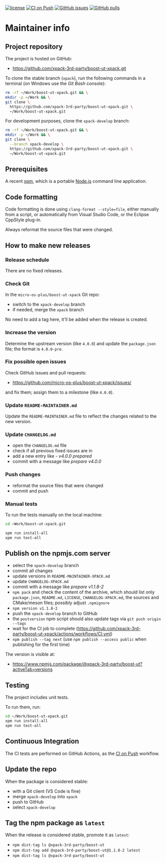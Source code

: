 [![license](https://img.shields.io/github/license/xpack-3rd-party/boost-ut-xpack)](https://github.com/xpack-3rd-party/boost-ut-xpack/blob/xpack/LICENSE)
[![CI on Push](https://github.com/xpack-3rd-party/boost-ut-xpack/actions/workflows/CI.yml/badge.svg)](https://github.com/xpack-3rd-party/boost-ut-xpack/actions/workflows/CI.yml)
[![GitHub issues](https://img.shields.io/github/issues/xpack-3rd-party/boost-ut-xpack.svg)](https://github.com/xpack-3rd-party/boost-ut-xpack/issues/)
[![GitHub pulls](https://img.shields.io/github/issues-pr/xpack-3rd-party/boost-ut-xpack.svg)](https://github.com/xpack-3rd-party/boost-ut-xpack/pulls)

# Maintainer info

## Project repository

The project is hosted on GitHub:

- <https://github.com/xpack-3rd-party/boost-ut-xpack.git>

To clone the stable branch (`xpack`), run the following commands in a
terminal (on Windows use the _Git Bash_ console):

```sh
rm -rf ~/Work/boost-ut-xpack.git && \
mkdir -p ~/Work && \
git clone \
  https://github.com/xpack-3rd-party/boost-ut-xpack.git \
  ~/Work/boost-ut-xpack.git
```

For development purposes, clone the `xpack-develop` branch:

```sh
rm -rf ~/Work/boost-ut-xpack.git && \
mkdir -p ~/Work && \
git clone \
  --branch xpack-develop \
  https://github.com/xpack-3rd-party/boost-ut-xpack.git \
  ~/Work/boost-ut-xpack.git
```

## Prerequisites

A recent [xpm](https://xpack.github.io/xpm/), which is a portable
[Node.js](https://nodejs.org/) command line application.

## Code formatting

Code formatting is done using `clang-format --style=file`, either manually
from a script, or automatically from Visual Studio Code, or the Eclipse
CppStyle plug-in.

Always reformat the source files that were changed.

## How to make new releases

### Release schedule

There are no fixed releases.

### Check Git

In the `micro-os-plus/boost-ut-xpack` Git repo:

- switch to the `xpack-develop` branch
- if needed, merge the `xpack` branch

No need to add a tag here, it'll be added when the release is created.

### Increase the version

Determine the upstream version (like `4.0.0`) and update the `package.json`
file; the format is `4.0.0-pre`.

### Fix possible open issues

Check GitHub issues and pull requests:

- <https://github.com/micro-os-plus/boost-ut-xpack/issues/>

and fix them; assign them to a milestone (like `4.0.0`).

### Update `README-MAINTAINER.md`

Update the `README-MAINTAINER.md` file to reflect the changes
related to the new version.

### Update `CHANGELOG.md`

- open the `CHANGELOG.md` file
- check if all previous fixed issues are in
- add a new entry like _- v4.0.0 prepared_
- commit with a message like _prepare v4.0.0_

### Push changes

- reformat the source files that were changed
- commit and push

### Manual tests

To run the tests manually on the local machine:

```sh
cd ~Work/boost-ut-xpack.git

xpm run install-all
xpm run test-all
```

## Publish on the npmjs.com server

- select the `xpack-develop` branch
- commit all changes
- update versions in `README-MAINTAINER-XPACK.md`
- update `CHANGELOG-XPACK.md`
- commit with a message like _prepare v1.1.8-2_
- `npm pack` and check the content of the archive, which should list
  only `package.json`, `README.md`, `LICENSE`, `CHANGELOG-XPACK.md`,
  the sources and CMake/meson files;
  possibly adjust `.npmignore`
- `npm version v1.1.8-2`
- push the `xpack-develop` branch to GitHub
- the `postversion` npm script should also update tags via `git push origin --tags`
- wait for the CI job to complete
  (<https://github.com/xpack-3rd-party/boost-ut-xpack/actions/workflows/CI.yml>)
- `npm publish --tag next` (use `npm publish --access public` when
  publishing for the first time)

The version is visible at:

- <https://www.npmjs.com/package/@xpack-3rd-party/boost-ut?activeTab=versions>

## Testing

The project includes unit tests.

To run them, run:

```sh
cd ~/Work/boost-ut-xpack.git
xpm run install-all
xpm run test-all
```

## Continuous Integration

The CI tests are performed on GitHub Actions, as the
[CI on Push](https://github.com/xpack-3rd-party/boost-ut-xpack/actions/workflows/CI.yml)
workflow.

## Update the repo

When the package is considered stable:

- with a Git client (VS Code is fine)
- merge `xpack-develop` into `xpack`
- push to GitHub
- select `xpack-develop`

## Tag the npm package as `latest`

When the release is considered stable, promote it as `latest`:

- `npm dist-tag ls @xpack-3rd-party/boost-ut`
- `npm dist-tag add @xpack-3rd-party/boost-ut@1.1.8-2 latest`
- `npm dist-tag ls @xpack-3rd-party/boost-ut`
